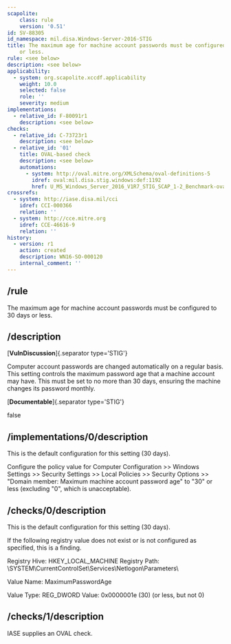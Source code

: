 ```yaml
---
scapolite:
    class: rule
    version: '0.51'
id: SV-88305
id_namespace: mil.disa.Windows-Server-2016-STIG
title: The maximum age for machine account passwords must be configured to 30 days
    or less.
rule: <see below>
description: <see below>
applicability:
  - system: org.scapolite.xccdf.applicability
    weight: 10.0
    selected: false
    role: ''
    severity: medium
implementations:
  - relative_id: F-80091r1
    description: <see below>
checks:
  - relative_id: C-73723r1
    description: <see below>
  - relative_id: '01'
    title: OVAL-based check
    description: <see below>
    automations:
      - system: http://oval.mitre.org/XMLSchema/oval-definitions-5
        idref: oval:mil.disa.stig.windows:def:1192
        href: U_MS_Windows_Server_2016_V1R7_STIG_SCAP_1-2_Benchmark-oval.xml
crossrefs:
  - system: http://iase.disa.mil/cci
    idref: CCI-000366
    relation: ''
  - system: http://cce.mitre.org
    idref: CCE-46616-9
    relation: ''
history:
  - version: r1
    action: created
    description: WN16-SO-000120
    internal_comment: ''
---
```



## /rule

The maximum age for machine account passwords must be configured to 30 days or less.

## /description

[**VulnDiscussion**]{.separator type='STIG'}

Computer account passwords are changed automatically on a regular basis. This setting controls the maximum password age that a machine account may have. This must be set to no more than 30 days, ensuring the machine changes its password monthly.

[**Documentable**]{.separator type='STIG'}

false

## /implementations/0/description

This is the default configuration for this setting (30 days).

Configure the policy value for Computer Configuration >> Windows Settings >> Security Settings >> Local Policies >> Security Options >> "Domain member: Maximum machine account password age" to "30" or less (excluding "0", which is unacceptable).

## /checks/0/description

This is the default configuration for this setting (30 days).

If the following registry value does not exist or is not configured as specified, this is a finding.

Registry Hive: HKEY_LOCAL_MACHINE
Registry Path: \SYSTEM\CurrentControlSet\Services\Netlogon\Parameters\

Value Name: MaximumPasswordAge

Value Type: REG_DWORD
Value: 0x0000001e (30) (or less, but not 0)

## /checks/1/description

IASE supplies an OVAL check.
